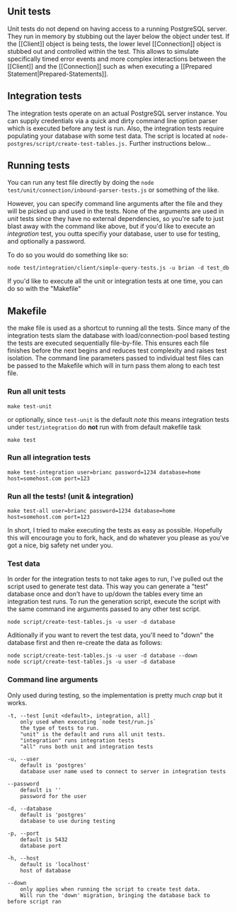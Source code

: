 ## Unit tests

Unit tests do not depend on having access to a running PostgreSQL server.  They run in memory by stubbing out the layer below the object under test.  If the [[Client]] object is being tests, the lower level [[Connection]] object is stubbed out and controlled within the test.  This allows to simulate specifically timed error events and more complex interactions between the [[Client]] and the [[Connection]] such as when executing a [[Prepared Statement|Prepared-Statements]].

## Integration tests

The integration tests operate on an actual PostgreSQL server instance.  You can supply credentials via a quick and dirty command line option parser which is executed before any test is run.  Also, the integration tests require populating your database with some test data.  The script is located at `node-postgres/script/create-test-tables.js.`  Further instructions below...

## Running tests

You can run any test file directly by doing the `node test/unit/connection/inbound-parser-tests.js` or something of the like.  

However, you can specify command line arguments after the file and they will be picked up and used in the tests.  None of the arguments are used in  _unit_ tests since they have no external dependencies, so you're safe to just blast away with the command like above, but if you'd like to execute an _integration_ test, you outta specifiy your database, user to use for testing, and optionally a password.

To do so you would do something like so:

    node test/integration/client/simple-query-tests.js -u brian -d test_db 

If you'd like to execute all the unit or integration tests at one time, you can do so with the "Makefile"

## Makefile
the make file is used as a shortcut to running all the tests.  Since many of the integration tests slam the database with load/connection-pool based testing the tests are executed sequentially file-by-file.  This ensures each file finishes before the next begins and reduces test complexity and raises test isolation.  The command line parameters passed to individual test files can be passed to the Makefile which will in turn pass them along to each test file.

### Run all unit tests

    make test-unit

or optionally, since `test-unit` is the default
_note_ this means integration tests under `test/integration` do __not__ run with from default makefile task

    make test

### Run all integration tests

    make test-integration user=brianc password=1234 database=home host=somehost.com port=123

### Run all the tests! (unit & integration)

    make test-all user=brianc password=1234 database=home host=somehost.com port=123

In short, I tried to make executing the tests as easy as possible. Hopefully this will encourage you to fork, hack, and do whatever you please as you've got a nice, big safety net under you.

### Test data

In order for the integration tests to not take ages to run, I've pulled out the script used to generate test data.  This way you can generate a "test" database once and don't have to up/down the tables every time an integration test runs.  To run the generation script, execute the script with the same command ine arguments passed to any other test script.

    node script/create-test-tables.js -u user -d database

Aditionally if you want to revert the test data, you'll need to "down" the database first and then re-create the data as follows:

    node script/create-test-tables.js -u user -d database --down
    node script/create-test-tables.js -u user -d database

### Command line arguments

Only used during testing, so the implementation is pretty much _crap_ but it works.

    -t, --test [unit <default>, integration, all]
        only used when executing `node test/run.js`
        the type of tests to run. 
        "unit" is the default and runs all unit tests. 
        "integration" runs integration tests
        "all" runs both unit and integration tests

    -u, --user 
        default is 'postgres'
        database user name used to connect to server in integration tests

    --password
        default is ''
        password for the user

    -d, --database
        default is 'postgres'
        database to use during testing

    -p, --port
        default is 5432
        database port

    -h, --host
        default is 'localhost'
        host of database

    --down 
        only applies when running the script to create test data.  
        Will run the 'down' migration, bringing the database back to before script ran